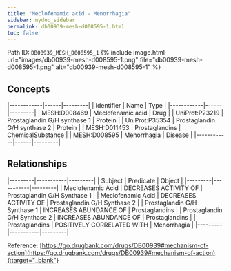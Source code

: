 ```yaml
---
title: "Meclofenamic acid - Menorrhagia"
sidebar: mydoc_sidebar
permalink: db00939-mesh-d008595-1.html
toc: false 
---
```



Path ID: `DB00939_MESH_D008595_1`
{% include image.html url="images/db00939-mesh-d008595-1.png" file="db00939-mesh-d008595-1.png" alt="db00939-mesh-d008595-1" %}

## Concepts

|------------|------|---------|
| Identifier | Name | Type    |
|------------|------|---------|
| MESH:D008469 | Meclofenamic acid | Drug |
| UniProt:P23219 | Prostaglandin G/H synthase 1 | Protein |
| UniProt:P35354 | Prostaglandin G/H synthase 2 | Protein |
| MESH:D011453 | Prostaglandins | ChemicalSubstance |
| MESH:D008595 | Menorrhagia | Disease |
|------------|------|---------|

## Relationships

|---------|-----------|---------|
| Subject | Predicate | Object  |
|---------|-----------|---------|
| Meclofenamic Acid | DECREASES ACTIVITY OF | Prostaglandin G/H Synthase 1 |
| Meclofenamic Acid | DECREASES ACTIVITY OF | Prostaglandin G/H Synthase 2 |
| Prostaglandin G/H Synthase 1 | INCREASES ABUNDANCE OF | Prostaglandins |
| Prostaglandin G/H Synthase 2 | INCREASES ABUNDANCE OF | Prostaglandins |
| Prostaglandins | POSITIVELY CORRELATED WITH | Menorrhagia |
|---------|-----------|---------|

Reference: [https://go.drugbank.com/drugs/DB00939#mechanism-of-action](https://go.drugbank.com/drugs/DB00939#mechanism-of-action){:target="_blank"}